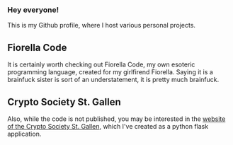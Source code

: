 ### Hey everyone!
This is my Github profile, where I host various personal projects. 
## Fiorella Code
It is certainly worth checking out Fiorella Code, my own esoteric programming language, created for my girlfirend Fiorella. Saying it is a brainfuck sister is sort of an understatement, it is pretty much brainfuck.
## Crypto Society St. Gallen
Also, while the code is not published, you may be interested in the [website of the Crypto Society St. Gallen](https://cryptosocietystgallen.club/), which I've created 
as a python flask application. 



<!--
**BenNorsk/bennorsk** is a ✨ _special_ ✨ repository because its `README.md` (this file) appears on your GitHub profile.

Here are some ideas to get you started:

- 🔭 I’m currently working on ...
- 🌱 I’m currently learning ...
- 👯 I’m looking to collaborate on ...
- 🤔 I’m looking for help with ...
- 💬 Ask me about ...
- 📫 How to reach me: ...
- 😄 Pronouns: ...
- ⚡ Fun fact: ...
-->
